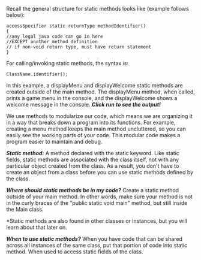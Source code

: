 Recall the general structure for static methods looks like (example follows below):
 ```
accessSpecifier static returnType methodIdentifier()
{
//any legal java code can go in here
//EXCEPT another method definition
// if non-void return type, must have return statement
}
``` 
For calling/invoking static methods, the syntax is:
```
ClassName.identifier();
```

In this example, a displayMenu and displayWelcome static methods are created outside of the main method. The displayMenu method, when called, prints a game menu in the console, and the displayWelcome shows a welcome message in the console. ***Click run to see the output!***

We use methods to modularize our code, which means we are organizing it in a way that breaks down a program into its functions. For example, creating a menu method keeps the main method uncluttered, so you can easily see the working parts of your code. This modular code makes a program easier to maintain and debug.  

***Static method:*** A method declared with the static keyword. Like static fields, static methods are associated with the class itself, not with any particular object created from the class. As a result, you don't have to create an object from a class before you can use static methods defined by the class. 

***Where should static methods be in my code?***
Create a static method outside of your main method. In other words, make sure your method is not in the curly braces of the "public static void main" method, but still inside the Main class.

*Static methods are also found in other classes or instances, but you will learn about that later on.

***When to use static methods?***
When you have code that can be shared across all instances of the same class, put that portion of code into static method.
When used to access static fields of the class.
